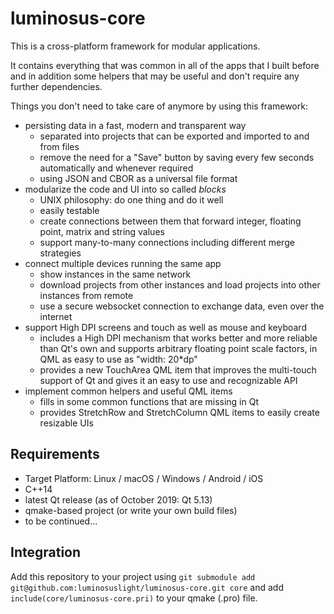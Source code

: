 # luminosus-core
This is a cross-platform framework for modular applications.

It contains everything that was common in all of the apps that I built before and in addition some helpers that may be useful and don't require any further dependencies.

Things you don't need to take care of anymore by using this framework:

* persisting data in a fast, modern and transparent way
  * separated into projects that can be exported and imported to and from files
  * remove the need for a "Save" button by saving every few seconds automatically and whenever required
  * using JSON and CBOR as a universal file format
* modularize the code and UI into so called _blocks_
  * UNIX philosophy: do one thing and do it well
  * easily testable
  * create connections between them that forward integer, floating point, matrix and string values
  * support many-to-many connections including different merge strategies
* connect multiple devices running the same app
  * show instances in the same network
  * download projects from other instances and load projects into other instances from remote
  * use a secure websocket connection to exchange data, even over the internet
* support High DPI screens and touch as well as mouse and keyboard
  * includes a High DPI mechanism that works better and more reliable than Qt's own and supports arbitrary floating point scale factors, in QML as easy to use as "width: 20*dp"
  * provides a new TouchArea QML item that improves the multi-touch support of Qt and gives it an easy to use and recognizable API
* implement common helpers and useful QML items
  * fills in some common functions that are missing in Qt
  * provides StretchRow and StretchColumn QML items to easily create resizable UIs

## Requirements

* Target Platform: Linux / macOS / Windows / Android / iOS
* C++14
* latest Qt release (as of October 2019: Qt 5.13)
* qmake-based project (or write your own build files)
* to be continued...

## Integration

Add this repository to your project using `git submodule add git@github.com:luminosuslight/luminosus-core.git core` and add `include(core/luminosus-core.pri)` to your qmake (.pro) file.
